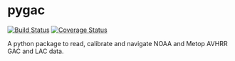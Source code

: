 pygac
=====

[![Build Status](https://travis-ci.org/adybbroe/pygac.png?branch=feature-clock)](https://travis-ci.org/pytroll/pygac)
[![Coverage Status](https://coveralls.io/repos/adybbroe/pygac/badge.png?branch=feature-clock)](https://coveralls.io/r/pytroll/pygac?branch=develop)


A python package to read, calibrate and navigate NOAA and Metop AVHRR GAC and LAC data.


